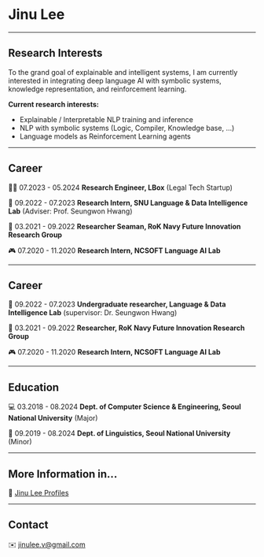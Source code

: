# Jinu Lee

---

## Research Interests

To the grand goal of explainable and intelligent systems, I am currently interested in integrating deep language AI with symbolic systems, knowledge representation, and reinforcement learning.

**Current research interests:**

- Explainable / Interpretable NLP training and inference
- NLP with symbolic systems (Logic, Compiler, Knowledge base, …)
- Language models as Reinforcement Learning agents

---

## Career

👨‍⚖️ 07.2023 - 05.2024  **Research Engineer, LBox** (Legal Tech Startup)

🏫 09.2022 - 07.2023  **Research Intern, SNU Language & Data Intelligence Lab** (Adviser: Prof. Seungwon Hwang)

🚢 03.2021 - 09.2022  **Researcher Seaman, RoK Navy Future Innovation Research Group**

🎮 07.2020 - 11.2020  **Research Intern, NCSOFT Language AI Lab**

---

## Career

🏫 09.2022 - 07.2023  **Undergraduate researcher, Language & Data Intelligence Lab** (supervisor: Dr. Seungwon Hwang)

🚢 03.2021 - 09.2022  **Researcher, RoK Navy Future Innovation Research Group**

🎮 07.2020 - 11.2020  **Research Intern, NCSOFT Language AI Lab**

---

## Education

💻 03.2018 - 08.2024  **Dept. of Computer Science & Engineering, Seoul National University** (Major)

📝 09.2019 - 08.2024  **Dept. of Linguistics, Seoul National University** (Minor)

---

## More Information in...

🌱 [Jinu Lee Profiles](bit.ly/jinulee-v-profiles)

---

## Contact

✉️ jinulee.v@gmail.com
